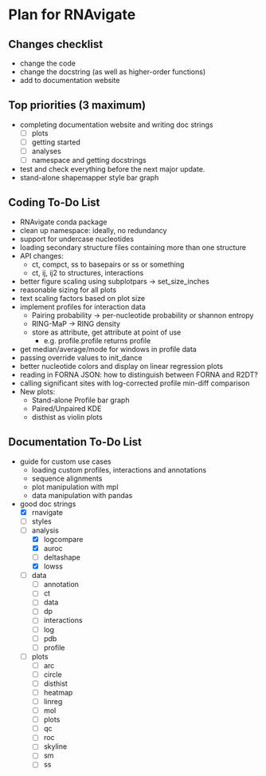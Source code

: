 Plan for RNAvigate
==================

Changes checklist
-----------------
- change the code
- change the docstring (as well as higher-order functions)
- add to documentation website

Top priorities (3 maximum)
--------------------------
- completing documentation website and writing doc strings
  - [ ] plots
  - [ ] getting started
  - [ ] analyses
  - [ ] namespace and getting docstrings
- test and check everything before the next major update.
- stand-alone shapemapper style bar graph

Coding To-Do List
-----------------

- RNAvigate conda package
- clean up namespace: ideally, no redundancy
- support for undercase nucleotides
- loading secondary structure files containing more than one structure
- API changes:
  - ct, compct, ss to basepairs or ss or something
  - ct, ij, ij2 to structures, interactions
- better figure scaling using subplotpars -> set_size_inches
- reasonable sizing for all plots
- text scaling factors based on plot size
- implement profiles for interaction data
  - Pairing probability -> per-nucleotide probability or shannon entropy
  - RING-MaP -> RING density
  - store as attribute, get attribute at point of use
    - e.g. profile.profile returns profile
- get median/average/mode for windows in profile data
- passing override values to init_dance
- better nucleotide colors and display on linear regression plots
- reading in FORNA JSON: how to distinguish between FORNA and R2DT?
- calling significant sites with log-corrected profile min-diff comparison
- New plots:
  - Stand-alone Profile bar graph
  - Paired/Unpaired KDE
  - disthist as violin plots

Documentation To-Do List
------------------------

- guide for custom use cases
  - loading custom profiles, interactions and annotations
  - sequence alignments
  - plot manipulation with mpl
  - data manipulation with pandas
- good doc strings
  - [X] rnavigate
  - [ ] styles
  - [ ] analysis
    - [x] logcompare
    - [x] auroc
    - [ ] deltashape
    - [x] lowss
  - [ ] data
    - [ ] annotation
    - [ ] ct
    - [ ] data
    - [ ] dp
    - [ ] interactions
    - [ ] log
    - [ ] pdb
    - [ ] profile
  - [ ] plots
    - [ ] arc
    - [ ] circle
    - [ ] disthist
    - [ ] heatmap
    - [ ] linreg
    - [ ] mol
    - [ ] plots
    - [ ] qc
    - [ ] roc
    - [ ] skyline
    - [ ] sm
    - [ ] ss
